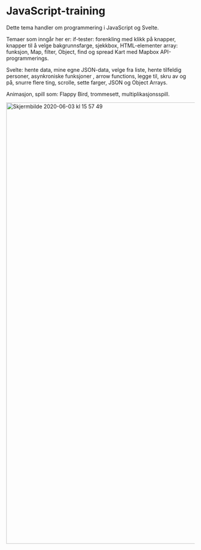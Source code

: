 # JavaScript-training
 
Dette tema handler om programmering i JavaScript og Svelte. 

Temaer som inngår her er:
if-tester: forenkling med klikk på knapper, knapper til å velge bakgrunnsfarge, sjekkbox, HTML-elementer
array: funksjon, Map, filter, Object, find og spread
Kart med Mapbox
API-programmerings.

Svelte: hente data, mine egne JSON-data, velge fra liste, hente tilfeldig personer, asynkroniske funksjoner , arrow functions, legge til, skru av og på, snurre flere ting, scrolle, sette farger, JSON og Object Arrays.

Animasjon, spill som: Flappy Bird, trommesett, multiplikasjonsspill.

<img width="1181" alt="Skjermbilde 2020-06-03 kl  15 57 49" src="https://user-images.githubusercontent.com/56019427/83745297-9b8b7a00-a65d-11ea-82a4-f51b1baed8e8.png">
